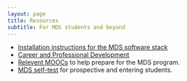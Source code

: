```yaml
---
layout: page
title: Resources
subtitle: For MDS students and beyond
---
```


- [Installation instructions for the MDS software stack](/resources_pages/installation_instructions)
- [Career and Professional Development](/resources_pages/CareerandIndustryResources)
- [Relevent MOOCs](/resources_pages/prep_moocs) to help prepare for the MDS program.
- [MDS self-test](/selftet/mds_self/test) for prospective and entering students.
